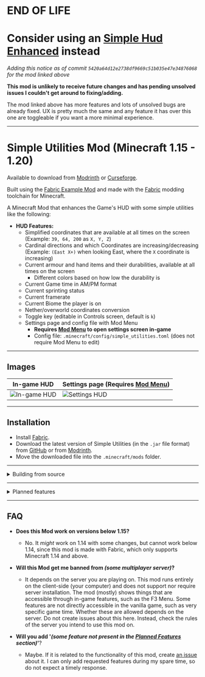 # END OF LIFE

# Consider using an [Simple Hud Enhanced](https://github.com/SoRadGaming/Simple-HUD-Enhanced) instead

*Adding this notice as of commit `5420a64d12e2738df9669c51b035e47e34876068` for the mod linked above*

**This mod is unlikely to receive future changes and has pending unsolved issues I couldn't get around to fixing/adding.**

The mod linked above has more features and lots of unsolved bugs are already fixed. UX is pretty much the same and any feature it has over this one are toggleable if you want a more minimal experience.

---

# Simple Utilities Mod (Minecraft 1.15 - 1.20)

Available to download from [Modrinth](https://modrinth.com/mod/simple-hud-utilities) or [Curseforge](https://www.curseforge.com/minecraft/mc-mods/simple-utilities).

Built using the [Fabric Example Mod](https://github.com/FabricMC/fabric-example-mod) and made with the [Fabric](https://fabricmc.net) modding toolchain for Minecraft.

A Minecraft Mod that enhances the Game's HUD with some simple utilities like the following:

- **HUD Features:**
    - Simplified coordinates that are available at all times on the screen (Example: `39, 64, 200` as `X, Y, Z`)
    - Cardinal directions and which Coordinates are increasing/decreasing (Example: `(East X+)` when looking East, where the `X` coordinate is increasing)
    - Current armour and hand items and their durabilities, available at all times on the screen
        - Different colors based on how low the durability is
    - Current Game time in AM/PM format
    - Current sprinting status
    - Current framerate
    - Current Biome the player is on
    - Nether/overworld coordinates conversion
    - Toggle key (editable in Controls screen, default is `k`)
    - Settings page and config file with Mod Menu
        - **Requires [Mod Menu](https://modrinth.com/mod/modmenu) to open settings screen in-game**
        - Config file: `.minecraft/config/simple_utilities.toml` (does not require Mod Menu to edit)

---

## Images

|           In-game HUD                 | Settings page (Requires [Mod Menu](https://modrinth.com/mod/modmenu)) |
| --------------------------------------| ----------------------------------------- |
| ![In-game HUD](images/ingame_hud.png) | ![Settings HUD](images/settings_hud.png)  |

---

## Installation

- Install [Fabric](https://fabricmc.net/use/).
- Download the latest version of Simple Utilities (in the `.jar` file format) from [GitHub](https://github.com/johnvictorfs/simple-utilities-mod/releases/latest) or from [Modrinth](https://modrinth.com/mod/simple-hud-utilities).
- Move the downloaded file into the `.minecraft/mods` folder.

---

<details>
<summary>
Building from source
</summary>

- Clone the project with `git clone https://github.com/johnvictorfs/simple-utilities-mod.git`.
- Change to the project's directory with `cd simple-utilities-mod`.
- Run `./gradlew build` to build the mod.
- The built mod will be located in the `build/libs` folder.
    - There will be two files. Use the one without `sources` in the filename.
</details>

---

<details>
<summary>
Planned features
</summary>

- Add configuration to move any specific HUD elements around the screen (drag-and-drop if possible)
- Add option for E counter (entities) and C counter (chunk sections) (possibly M/C counters as well (monsters/creatures)) 
- Add current status effects duration to HUD
- Add Sun/Moon icons to the current game time, so it's easier to tell if the time of day is Day or Night
</details>

---

## FAQ

- **Does this Mod work on versions below 1.15?**
    - No. It *might* work on 1.14 with some changes, but cannot work below 1.14, since this mod is made with Fabric, which only supports Minecraft 1.14 and above.

- **Will this Mod get me banned from *(some multiplayer server)*?**
    - It depends on the server you are playing on. This mod runs entirely on the client-side (your computer) and does not support nor require server installation. The mod (mostly) shows things that are accessible through in-game features, such as the F3 Menu. Some features are not directly accessible in the vanilla game, such as very specific game time. Whether these are allowed depends on the server. Do not create issues about this here. Instead, check the rules of the server you intend to use this mod on.

- **Will you add '*(some feature not present in the [Planned Features](#planned-features) section)*'**?
    - Maybe. If it is related to the functionality of this mod, create [an issue](https://github.com/johnvictorfs/simple-utilities-mod/issues/new) about it. I can only add requested features during my spare time, so do not expect a timely response.
